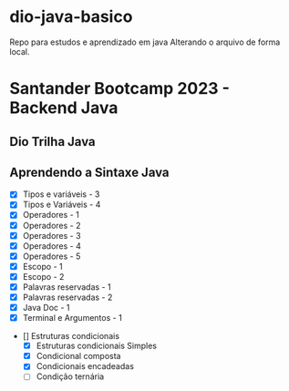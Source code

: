 # dio-java-basico
Repo para estudos e aprendizado em java
Alterando o arquivo de forma local.


# Santander Bootcamp 2023 - Backend Java

## Dio Trilha Java

## Aprendendo a Sintaxe Java

- [x] Tipos e variáveis - 3 
- [x] Tipos e Variáveis - 4
- [x] Operadores - 1
- [x] Operadores - 2
- [x] Operadores - 3
- [x] Operadores - 4
- [x] Operadores - 5
- [x] Escopo - 1
- [x] Escopo - 2
- [x] Palavras reservadas - 1
- [x] Palavras reservadas - 2
- [x] Java Doc - 1
- [x] Terminal e Argumentos - 1

- [] Estruturas condicionais
    * [x] Estruturas condicionais Simples
    * [x] Condicional composta
    * [x] Condicionais encadeadas
    * [ ] Condição ternária
